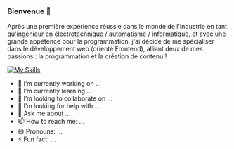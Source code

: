 ### Bienvenue 👋

Après une première expérience réussie dans le monde de l'industrie en tant qu'ingénieur en électrotechnique / automatisme / informatique, et avec une grande appétence pour la programmation, j'ai décidé de me spécialiser dans le développement web (orienté Frontend), alliant deux de mes passions : la programmation et la création de contenu !

[![My Skills](https://skills.thijs.gg/icons?i=html,css,js,react,vue,cpp)](https://skills.thijs.gg)

- 🔭 I’m currently working on ...
- 🌱 I’m currently learning ...
- 👯 I’m looking to collaborate on ...
- 🤔 I’m looking for help with ...
- 💬 Ask me about ...
- 📫 How to reach me: ...
- 😄 Pronouns: ...
- ⚡ Fun fact: ...



